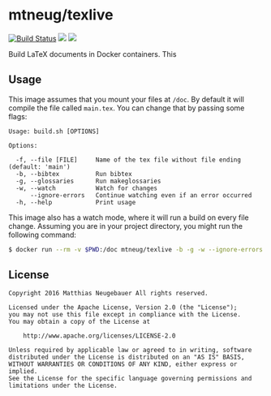 # mtneug/texlive

[![Build Status](https://travis-ci.org/mtneug/texlive-docker.svg?branch=master)](https://travis-ci.org/mtneug/texlive-docker) [![](https://images.microbadger.com/badges/version/mtneug/texlive.svg)](https://hub.docker.com/r/mtneug/texlive/) [![](https://images.microbadger.com/badges/image/mtneug/texlive.svg)](https://microbadger.com/images/mtneug/texlive)

Build LaTeX documents in Docker containers. This

## Usage

This image assumes that you mount your files at `/doc`. By default it will
compile the file called `main.tex`. You can change that by passing some flags:

```
Usage: build.sh [OPTIONS]

Options:

  -f, --file [FILE]     Name of the tex file without file ending (default: 'main')
  -b, --bibtex          Run bibtex
  -g, --glossaries      Run makeglossaries
  -w, --watch           Watch for changes
      --ignore-errors   Continue watching even if an error occurred
  -h, --help            Print usage
```

This image also has a watch mode, where it will run a build on every file
change. Assuming you are in your project directory, you might run the following
command:

```sh
$ docker run --rm -v $PWD:/doc mtneug/texlive -b -g -w --ignore-errors
```

## License

```
Copyright 2016 Matthias Neugebauer All rights reserved.

Licensed under the Apache License, Version 2.0 (the "License");
you may not use this file except in compliance with the License.
You may obtain a copy of the License at

    http://www.apache.org/licenses/LICENSE-2.0

Unless required by applicable law or agreed to in writing, software
distributed under the License is distributed on an "AS IS" BASIS,
WITHOUT WARRANTIES OR CONDITIONS OF ANY KIND, either express or implied.
See the License for the specific language governing permissions and
limitations under the License.
```

